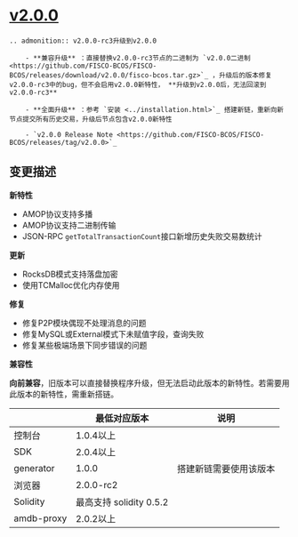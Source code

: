 # [v2.0.0](https://github.com/FISCO-BCOS/FISCO-BCOS/releases/tag/v2.0.0)

```eval_rst
.. admonition:: v2.0.0-rc3升级到v2.0.0

    - **兼容升级** ：直接替换v2.0.0-rc3节点的二进制为 `v2.0.0二进制 <https://github.com/FISCO-BCOS/FISCO-BCOS/releases/download/v2.0.0/fisco-bcos.tar.gz>`_ ，升级后的版本修复v2.0.0-rc3中的bug，但不会启用v2.0.0新特性， **升级到v2.0.0后，无法回滚到v2.0.0-rc3**

    - **全面升级** ：参考 `安装 <../installation.html>`_ 搭建新链，重新向新节点提交所有历史交易，升级后节点包含v2.0.0新特性

    - `v2.0.0 Release Note <https://github.com/FISCO-BCOS/FISCO-BCOS/releases/tag/v2.0.0>`_
```

## 变更描述

**新特性**

- AMOP协议支持多播
- AMOP协议支持二进制传输
- JSON-RPC `getTotalTransactionCount`接口新增历史失败交易数统计

**更新**

- RocksDB模式支持落盘加密
- 使用TCMalloc优化内存使用

**修复**

- 修复P2P模块偶现不处理消息的问题
- 修复MySQL或External模式下未赋值字段，查询失败
- 修复某些极端场景下同步错误的问题

**兼容性**

**向前兼容**，旧版本可以直接替换程序升级，但无法启动此版本的新特性。若需要用此版本的新特性，需重新搭链。

|           | 最低对应版本          | 说明          |
| --------- | ------------------- | ---------------------- |
| 控制台     | 1.0.4以上      |        |
| SDK       | 2.0.4以上   |                 |
| generator | 1.0.0      |  搭建新链需要使用该版本     |
| 浏览器     | 2.0.0-rc2   |                        |
| Solidity  | 最高支持 solidity 0.5.2      |             |
| amdb-proxy| 2.0.2以上       |                       |                  |

